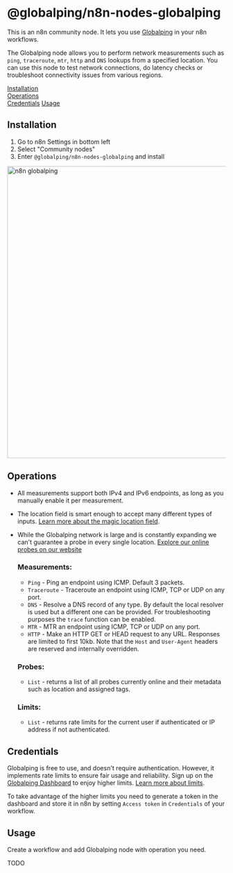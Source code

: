 # @globalping/n8n-nodes-globalping
This is an n8n community node. It lets you use [Globalping](https://globalping.io/) in your n8n workflows.

The Globalping node allows you to perform network measurements such as `ping`, `traceroute`, `mtr`, `http` and `DNS` lookups from a specified location. 
You can use this node to test network connections, do latency checks or troubleshoot connectivity issues from various regions.

[Installation](#installation)  
[Operations](#operations)  
[Credentials](#credentials)
[Usage](#usage) 

## Installation

1. Go to n8n Settings in bottom left
2. Select "Community nodes"
3. Enter `@globalping/n8n-nodes-globalping` and install

<img width="673" alt="n8n globalping" src="https://github.com/user-attachments/assets/1772ec9d-e5a5-47f8-983f-31e8f33a9c9a">


## Operations

- All measurements support both IPv4 and IPv6 endpoints, as long as you manually enable it per measurement.
- The location field is smart enough to accept many different types of inputs. [Learn more about the magic location field](https://github.com/jsdelivr/globalping?tab=readme-ov-file#test-with-magic-).
- While the Globalping network is large and is constantly expanding we can't guarantee a probe in every single location. [Explore our online probes on our website](https://globalping.io/network)

 	### Measurements:
 	- `Ping` - Ping an endpoint using ICMP. Default 3 packets.
 	- `Traceroute` - Traceroute an endpoint using ICMP, TCP or UDP on any port. 
 	- `DNS` - Resolve a DNS record of any type. By default the local resolver is used but a different one can be provided. For troubleshooting purposes the `trace` function can be enabled.
 	- `MTR` - MTR an endpoint using ICMP, TCP or UDP on any port. 
 	- `HTTP` - Make an HTTP GET or HEAD request to any URL. Responses are limited to first 10kb. Note that the `Host` and `User-Agent` headers are reserved and internally overridden.

	 ### Probes:
 	- `List` - returns a list of all probes currently online and their metadata such as location and assigned tags.

	 ### Limits:
 	- `List` - returns rate limits for the current user if authenticated or IP address if not authenticated.

## Credentials

Globalping is free to use, and doesn't require authentication. However, it implements rate limits to ensure fair usage and reliability. 
Sign up on the [Globalping Dashboard](https://dash.globalping.io/) to enjoy higher limits. [Learn more about limits](https://globalping.io/credits).

To take advantage of the higher limits you need to generate a token in the dashboard and store it in n8n by setting ```Access token``` in ```Credentials``` of your workflow.

## Usage

 Create a workflow and add Globalping node with operation you need.

TODO
